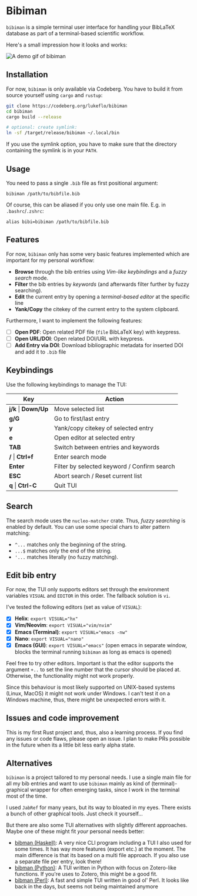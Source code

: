 # Bibiman

`bibiman` is a simple terminal user interface for handling your BibLaTeX database as part of a terminal-based scientific workflow.

Here's a small impression how it looks and works:

![A demo gif of bibiman](./img/bibiman-demo-vhs.gif) 

## Installation

For now, `bibiman` is only available via Codeberg. You have to build it from source yourself using `cargo` and `rustup`:

```bash
git clone https://codeberg.org/lukeflo/bibiman
cd bibiman
cargo build --release

# optional: create symlink:
ln -sf /target/release/bibiman ~/.local/bin

```

If you use the symlink option, you have to make sure that the directory containing the symlink is in your `PATH`.

## Usage

You need to pass a single `.bib` file as first positional argument:

`bibiman /path/to/bibfile.bib`

Of course, this can be aliased if you only use one main file. E.g. in `.bashrc`/`.zshrc`:

`alias bibi=bibiman /path/to/bibfile.bib`

## Features

For now, `bibiman` only has some very basic features implemented which are important for my personal workflow:

+ **Browse** through the bib entries using *Vim-like keybindings* and a *fuzzy search* mode.
+ **Filter** the bib entries by *keywords* (and afterwards filter further by fuzzy searching).
+ **Edit** the current entry by opening a *terminal-based editor* at the specific line
+ **Yank/Copy** the citekey of the current entry to the system clipboard.

Furthermore, I want to implement the following features:

- [ ] **Open PDF**: Open related PDF file (`file` BibLaTeX key) with keypress.
- [ ] **Open URL/DOI**: Open related DOI/URL with keypress.
- [ ] **Add Entry via DOI**: Download bibliographic metadata for inserted DOI and add it to `.bib` file

## Keybindings

Use the following keybindings to manage the TUI:

| Key   | Action    |
|--------------- | --------------- |
| **j/k** \| **Down/Up**   | Move selected list   |
| **g/G**   | Go to first/last entry   |
| **y**   | Yank/copy citekey of selected entry   |
| **e**   | Open editor at selected entry   |
| **TAB** | Switch between entries and keywords |
| **/** \| **Ctrl+f** | Enter search mode |
| **Enter** | Filter by selected keyword / Confirm search |
| **ESC** | Abort search / Reset current list |
| **q** \| **Ctrl-C** | Quit TUI |

## Search

The search mode uses the `nucleo-matcher` crate. Thus, *fuzzy searching* is enabled by default. You can use some special chars to alter pattern matching:

+ `^...` matches only the beginning of the string.
+ `...$` matches only the end of the string.
+ `'...` matches literally (no fuzzy matching).

## Edit bib entry

For now, the TUI only supports editors set through the environment variables `VISUAL` and `EDITOR` in this order. The fallback solution is `vi`.

I've tested the following editors (set as value of `VISUAL`):

- [X] **Helix**: `export VISUAL="hx"`
- [X] **Vim/Neovim**: `export VISUAL="vim/nvim"`
- [X] **Emacs (Terminal)**: `export VISUAL="emacs -nw"`
- [X] **Nano**: `export VISUAL="nano"`
- [X] **Emacs (GUI)**: `export VISUAL="emacs"` (open emacs in separate window, blocks the terminal running `bibiman` as long as emacs is opened)

Feel free to try other editors. Important is that the editor supports the argument `+..` to set the line number that the cursor should be placed at. Otherwise, the functionality might not work properly.

Since this behaviour is most likely supported on UNIX-based systems (Linux, MacOS) it might not work under Windows. I can't test it on a Windows machine, thus, there might be unexpected errors with it.

## Issues and code improvement

This is my first Rust project and, thus, also a learning process. If you find any issues or code flaws, please open an issue. I plan to make PRs possible in the future when its a little bit less early alpha state.

## Alternatives

`bibiman` is a project tailored to my personal needs. I use a single main file for all my bib entries and want to use `bibiman` mainly as kind of (terminal)-graphical wrapper for often emerging tasks, since I work in the terminal most of the time.

I used `JabRef` for many years, but its way to bloated in my eyes. There exists a bunch of other graphical tools. Just check it yourself...

But there are also some TUI alternatives with slightly different approaches. Maybe one of these might fit *your* personal needs better:

+ [bibman (Haskell)](https://codeberg.org/KMIJPH/bibman): A very nice CLI program including a TUI I also used for some times. It has way more features (export etc.) at the moment. The main difference is that its based on a multi file approach. If you also use a separate file per entry, look there!
+ [bibman (Python)](https://github.com/ductri/bibman): A TUI written in Python with focus on Zotero-like functions. If you're uses to Zotero, this might be a good fit.
+ [bibman (Perl)](https://github.com/maciejjan/bibman): A fast and simple TUI written in good ol' Perl. It looks like back in the days, but seems not being maintained anymore 
